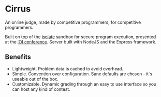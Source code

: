 # Cirrus

An online judge, made by competitive programmers, for competitive programmers.

Built on top of the [isolate](https://github.com/ioi/isolate) sandbox for secure program execution, presented at the [IOI conference](http://mj.ucw.cz/papers/isolate.pdf). Server built with NodeJS and the Express framework.

## Benefits

- Lightweight. Problem data is cached to avoid overhead.
- Simple. Convention over configuration. Sane defaults are chosen - it's useable out of the box.
- Customizable. Dynamic grading through an easy to use interface so you can host any kind of contest.
